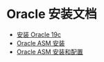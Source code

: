
# Oracle 安装文档
- [安装 Oracle 19c](https://blog.csdn.net/bjywxc/article/details/104696121/)
- [Oracle ASM 安装](https://www.cnblogs.com/leoshi/p/12522441.html)
- [Oracle ASM 安装和配置](https://blog.csdn.net/w892824196/article/details/90442928)

